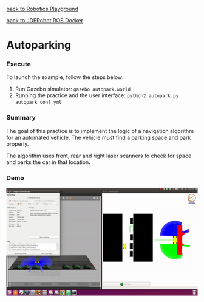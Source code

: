 [back to Robotics Playground](https://github.com/sandeepgogadi/Robotics-Playground)

[back to JDERobot ROS Docker](https://github.com/sandeepgogadi/JDERobot-Docker-ROS)

# Autoparking

### Execute

To launch the example, follow the steps below:
1. Run Gazebo simulator:
`gazebo autopark.world`
2. Running the practice and the user interface:
`python2 autopark.py autopark_conf.yml`

### Summary
The goal of this practice is to implement the logic of a navigation algorithm for an automated vehicle. The vehicle must find a parking space and park properly.

The algorithm uses front, rear and right laser scanners to check for space and parks the car in that location.

### Demo

![alt text](https://github.com/sandeepgogadi/JDERobot-Docker-ROS/blob/master/autopark/autopark.gif 'Autoparking')
